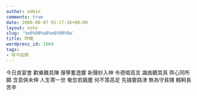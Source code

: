 ```yaml
---
author: admin
comments: true
date: 2008-08-07 01:17:16+00:00
layout: note
slug: '%e6%98%a8%e6%99%9a'
title: 昨晚
wordpress_id: 1664
tags:
- 写不如转
---
```


今日良宴會
歡樂難具陳
彈箏奮逸響
新聲妙入神
令德唱高言
識曲聽其真
齊心同所願
含意俱未伸
人生寄一世
奄忽若飆塵
何不策高足
先據要路津
無為守貧賤
轗軻長苦辛 
